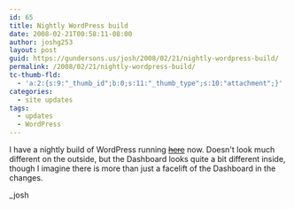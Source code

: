 ```yaml
---
id: 65
title: Nightly WordPress build
date: 2008-02-21T00:58:11-08:00
author: joshg253
layout: post
guid: https://gundersons.us/josh/2008/02/21/nightly-wordpress-build/
permalink: /2008/02/21/nightly-wordpress-build/
tc-thumb-fld:
  - 'a:2:{s:9:"_thumb_id";b:0;s:11:"_thumb_type";s:10:"attachment";}'
categories:
  - site updates
tags:
  - updates
  - WordPress
---
```

I have a nightly build of WordPress running <span style="text-decoration: line-through"><a href="https://gundersons.us/wordpress/">here</a></span> now. Doesn't look much different on the outside, but the Dashboard looks quite a bit different inside, though I imagine there is more than just a facelift of the Dashboard in the changes.

_josh